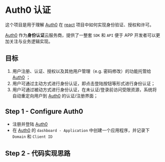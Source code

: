 # Auth0 认证

这个项目是用于理解 [Auth0](https://auth0.com) 在 [react](https://reactjs.org) 项目中如何实现身份验证、授权和许可。

[Auth0](https://auth0.com) 作为**身份认证**云服务商，提供了一整套 `SDK` 和 `API` 便于 APP 开发者可以更加关注与业务逻辑实现。

## 目标

1. 用户注册、认证、授权以及其他用户管理（e.g. 密码修改）的功能托管给 [Auth0](https://auth0.com) ；
2. 用户可通过主动方式进行身份认证，即点击登陆按钮等形式进行身份认证；
3. 用户可通过被动方式进行身份认证，在未认证/登录前访问受限资源，系统将自动重定向用户到 [Auth0](https://auth0.com) 的认证/注册界面；

## Step 1 - Configure Auth0

- 注册并登陆 [Auth0](https://auth0.com)
- 在 [Auth0](https://auth0.com) 的 `dashboard - Application` 中创建一个应用程序，并记录下 `Domain` 和 `Client ID`

## Step 2 - 代码实现思路
